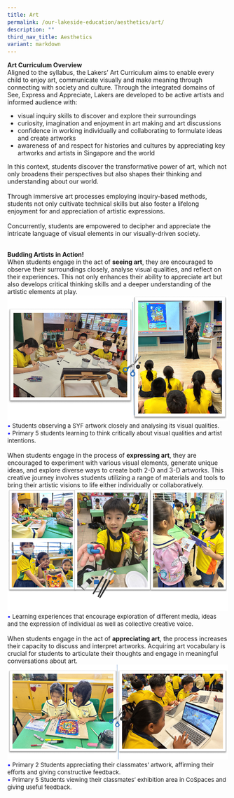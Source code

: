 ```yaml
---
title: Art
permalink: /our-lakeside-education/aesthetics/art/
description: ""
third_nav_title: Aesthetics
variant: markdown
---
```

<b>Art Curriculum Overview</b><br>
Aligned to the syllabus, the Lakers’ Art Curriculum aims to enable every child to enjoy art, communicate visually and make meaning through connecting with society and culture. 
Through the integrated domains of See, Express and Appreciate, Lakers are developed to be active artists and informed audience with:
<ul><li>visual inquiry skills to discover and explore their surroundings</li>
<li>curiosity, imagination and enjoyment in art making and art discussions</li>
<li>confidence in working individually and collaborating to formulate ideas and create artworks</li>
<li>awareness of and respect for histories and cultures by appreciating key artworks and artists in Singapore and the world</li></ul>
In this context, students discover the transformative power of art, which not only broadens their perspectives but also shapes their thinking and understanding about our world.<br><br>
Through immersive art processes employing inquiry-based methods, students not only cultivate technical skills but also foster a lifelong enjoyment for and appreciation of artistic expressions.<br><br>
Concurrently, students are empowered to decipher and appreciate the intricate language of visual elements in our visually-driven society.<br><br>

<b>Budding Artists in Action!</b><br>
When students engage in the act of <b>seeing art</b>, they are encouraged to observe their surroundings closely, analyse visual qualities, and reflect on their experiences. This not only enhances their ability to appreciate art but also develops critical thinking skills and a deeper understanding of the artistic elements at play.<br>
<img src="/images/Department/07ART/ART002.png">
<span style="font-size:10pt;">
<span style="color:blue;">•</span> Students observing a SYF artwork closely and analysing its visual qualities. <br><span style="color:blue;">•</span> Primary 5 students learning to think critically about visual qualities and artist intentions. </span>
<br><br>
When students engage in the process of <b>expressing art</b>, they are encouraged to experiment with various visual elements, generate unique ideas, and explore diverse ways to create both 2-D and 3-D artworks. This creative journey involves students utilizing a range of materials and tools to bring their artistic visions to life either individually or collaboratively.<br>
<img src="/images/Department/07ART/ART003.png">
<span style="font-size:10pt;">
<span style="color:blue;">•</span> Learning experiences that encourage exploration of different media, ideas and the expression of individual as well as collective creative voice.</span>
<br><br>
When students engage in the act of <b>appreciating art</b>, the process increases their capacity to discuss and interpret artworks. Acquiring art vocabulary is crucial for students to articulate their thoughts and engage in meaningful conversations about art.<br>
<img src="/images/Department/07ART/ART004.png">
<br>
<span style="font-size:10pt;">
<span style="color:blue;">•</span> Primary 2 Students appreciating their classmates’ artwork, affirming their efforts and giving constructive feedback. <br><span style="color:blue;">•</span> Primary 5 Students viewing their classmates’ exhibition area in CoSpaces and giving useful feedback. </span>